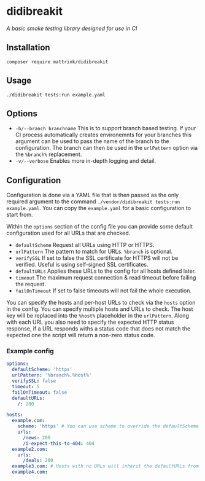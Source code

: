 # didibreakit
_A basic smoke testing library designed for use in CI_

## Installation
```shell
composer require mattrink/didibreakit
```

## Usage
```shell
./didibreakit tests:run example.yaml
```

## Options
 - `-b/--branch branchname` This is to support branch based testing. If your CI process automatically creates environemnts for your branches this argument can be used to pass the name of the branch to the configuration. The branch can then be used in the `urlPattern` option via the `%branch%` replacement.
 - `-v/--verbose` Enables more in-depth logging and detail.

## Configuration
Configuration is done via a YAML file that is then passed as the only required argument to the command `./vendor/didibreakit tests:run example.yaml`. You can copy the `example.yaml` for a basic configuration to start from.

Within the `options` section of the config file you can provide some default configuration used for all URLs that are checked.
 - `defaultScheme` Request all URLs using HTTP or HTTPS.
 - `urlPattern` The pattern to match for URLs. `%branch` is optional.
 - `verifySSL` If set to false the SSL certificate for HTTPS will not be verified. Useful is using self-signed SSL certificates.
 - `defaultURLs` Applies these URLs to the config for all hosts defined later.
 - `timeout` The maximum request connection & read timeout before failing the request.
 - `failOnTimeout` If set to false timeouts will not fail the whole execution.

You can specify the hosts and per-host URLs to check via the `hosts` option in the config. You can specify multiple hosts and URLs to check. The host key will be replaced into the `%host%` placeholder in the `urlPattern`. Along with each URL you also need to specify the expected HTTP status response, if a URL responds withs a status code that does not match the expected one the script will return a non-zero status code.

### Example config
```yaml
options:
  defaultScheme: 'https'
  urlPattern: '%branch%.%host%'
  verifySSL: false
  timeout: 5
  failOnTimeout: false
  defaultURLs:
    /: 200

hosts:
  example.com:
    scheme: 'https' # You can use scheme to override the defaultScheme above
    urls:
      /news: 200
      /i-expect-this-to-404: 404
  example2.com:
    urls:
      /deals: 200
  example3.com: # Hosts with no URLs will inherit the defaultURLs from above
  example4.com:
```